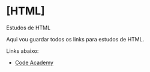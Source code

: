 # [HTML]
 Estudos de HTML

 Aqui vou guardar todos os links para estudos de HTML.


Links abaixo:

- <a href="https://www.codecademy.com/" about="_blank">Code Academy</a>